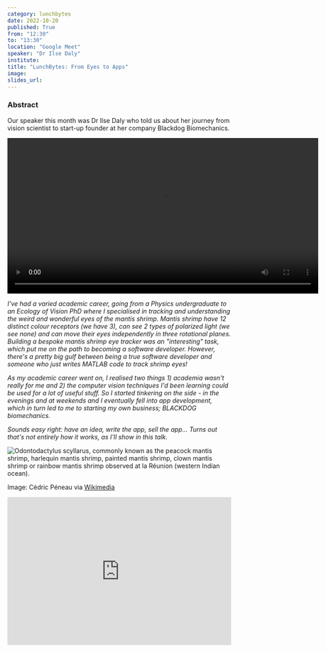```yaml
---
category: lunchbytes
date: 2022-10-20
published: True
from: "12:30"
to: "13:30"
location: "Google Meet"
speaker: "Dr Ilse Daly"
institute:
title: "LunchBytes: From Eyes to Apps"
image:
slides_url:
---
```


### Abstract

Our speaker this month was Dr Ilse Daly who told us about her journey from vision scientist to start-up founder at her company Blackdog Biomechanics.

<video width="700" controls="controls">
  <source src="https://video.wixstatic.com/video/0f2a5e_d7ce1ff47a9149da8e466d3d19e07b61/720p/mp4/file.mp4" type="video/mp4">
</video>

*I've had a varied academic career, going from a Physics undergraduate to an Ecology of Vision PhD where I specialised in tracking and understanding the weird and wonderful eyes of the mantis shrimp. Mantis shrimp have 12 distinct colour receptors (we have 3), can see 2 types of polarized light (we see none) and can move their eyes independently in three rotational planes. Building a bespoke mantis shrimp eye tracker was an *"interesting"* task, which put me on the path to becoming a software developer. However, there's a pretty big gulf between being a true software developer and someone who just writes MATLAB code to track shrimp eyes!*

*As my academic career went on, I realised two things 1) academia wasn't really for me and 2) the computer vision techniques I'd been learning could be used for a lot of useful stuff. So I started tinkering on the side - in the evenings and at weekends and I eventually fell into app development, which in turn led to me to starting my own business; BLACKDOG biomechanics.*

*Sounds easy right: have an idea, write the app, sell the app... Turns out that's not entirely how it works, as I'll show in this talk.*

![Odontodactylus scyllarus, commonly known as the peacock mantis shrimp, harlequin mantis shrimp, painted mantis shrimp, clown mantis shrimp or rainbow mantis shrimp observed at la Réunion (western Indian ocean).](https://upload.wikimedia.org/wikipedia/commons/thumb/1/1e/Odontodactylus_scyllarus_R%C3%A9union.jpg/640px-Odontodactylus_scyllarus_R%C3%A9union.jpg)

Image: Cédric Péneau via [Wikimedia](https://commons.wikimedia.org/wiki/File:Odontodactylus_scyllarus_R%C3%A9union.jpg)

<div style="max-width:608px"><div style="position:relative;padding-bottom:66.118421052632%"><iframe id="kaltura_player" src="https://cdnapisec.kaltura.com/p/2103181/sp/210318100/embedIframeJs/uiconf_id/40991011/partner_id/2103181?iframeembed=true&playerId=kaltura_player&entry_id=1_snahida3&flashvars[streamerType]=auto&amp;flashvars[localizationCode]=en&amp;flashvars[leadWithHTML5]=true&amp;flashvars[sideBarContainer.plugin]=true&amp;flashvars[sideBarContainer.position]=left&amp;flashvars[sideBarContainer.clickToClose]=true&amp;flashvars[chapters.plugin]=true&amp;flashvars[chapters.layout]=vertical&amp;flashvars[chapters.thumbnailRotator]=false&amp;flashvars[streamSelector.plugin]=true&amp;flashvars[EmbedPlayer.SpinnerTarget]=videoHolder&amp;flashvars[dualScreen.plugin]=true&amp;flashvars[hotspots.plugin]=1&amp;flashvars[Kaltura.addCrossoriginToIframe]=true&amp;&wid=1_gr0q8jd3" width="608" height="402" allowfullscreen webkitallowfullscreen mozAllowFullScreen allow="autoplay *; fullscreen *; encrypted-media *" sandbox="allow-downloads allow-forms allow-same-origin allow-scripts allow-top-navigation allow-pointer-lock allow-popups allow-modals allow-orientation-lock allow-popups-to-escape-sandbox allow-presentation allow-top-navigation-by-user-activation" frameborder="0" title="LunchBytes: from eyes to apps" style="position:absolute;top:0;left:0;width:100%;height:100%"></iframe></div></div>